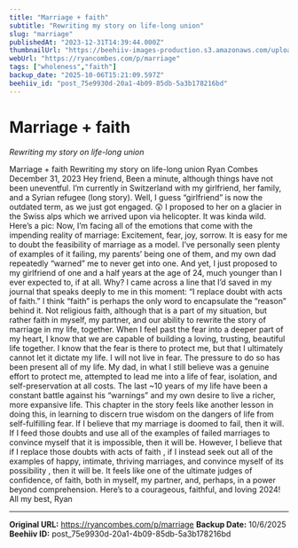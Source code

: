```yaml
---
title: "Marriage + faith"
subtitle: "Rewriting my story on life-long union"
slug: "marriage"
publishedAt: "2023-12-31T14:39:44.000Z"
thumbnailUrl: "https://beehiiv-images-production.s3.amazonaws.com/uploads/asset/file/c5e36e4c-ebbd-48c0-b1bb-4889300097f5/477660E7-3388-4B3D-9C77-BD972E251377.JPG?t=1704030704"
webUrl: "https://ryancombes.com/p/marriage"
tags: ["wholeness","faith"]
backup_date: "2025-10-06T15:21:09.597Z"
beehiiv_id: "post_75e9930d-20a1-4b09-85db-5a3b178216bd"
---
```


# Marriage + faith

*Rewriting my story on life-long union*



Marriage + faith Rewriting my story on life-long union Ryan Combes December 31, 2023 Hey friend, Been a minute, although things have not been uneventful. I’m currently in Switzerland with my girlfriend, her family, and a Syrian refugee (long story). Well, I guess “girlfriend” is now the outdated term, as we just got engaged. 😲 I proposed to her on a glacier in the Swiss alps which we arrived upon via helicopter. It was kinda wild. Here’s a pic: Now, I’m facing all of the emotions that come with the impending reality of marriage: Excitement, fear, joy, sorrow. It is easy for me to doubt the feasibility of marriage as a model. I’ve personally seen plenty of examples of it failing, my parents’ being one of them, and my own dad repeatedly “warned” me to never get into one. And yet, I just proposed to my girlfriend of one and a half years at the age of 24, much younger than I ever expected to, if at all. Why? I came across a line that I’d saved in my journal that speaks deeply to me in this moment: “I replace doubt with acts of faith.” I think “faith” is perhaps the only word to encapsulate the “reason” behind it. Not religious faith, although that is a part of my situation, but rather faith in myself, my partner, and our ability to rewrite the story of marriage in my life, together. When I feel past the fear into a deeper part of my heart, I know that we are capable of building a loving, trusting, beautiful life together. I know that the fear is there to protect me, but that I ultimately cannot let it dictate my life. I will not live in fear. The pressure to do so has been present all of my life. My dad, in what I still believe was a genuine effort to protect me, attempted to lead me into a life of fear, isolation, and self-preservation at all costs. The last ~10 years of my life have been a constant battle against his “warnings” and my own desire to live a richer, more expansive life. This chapter in the story feels like another lesson in doing this, in learning to discern true wisdom on the dangers of life from self-fulfilling fear. If I believe that my marriage is doomed to fail, then it will. If I feed those doubts and use all of the examples of failed marriages to convince myself that it is impossible, then it will be. However, I believe that if I replace those doubts with acts of faith , if I instead seek out all of the examples of happy, intimate, thriving marriages, and convince myself of its possibility , then it will be. It feels like one of the ultimate judges of confidence, of faith, both in myself, my partner, and, perhaps, in a power beyond comprehension. Here’s to a courageous, faithful, and loving 2024! All my best, Ryan

---

**Original URL:** https://ryancombes.com/p/marriage
**Backup Date:** 10/6/2025
**Beehiiv ID:** post_75e9930d-20a1-4b09-85db-5a3b178216bd

